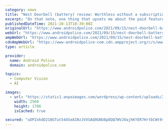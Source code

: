 ```yaml
---
category: news
title: "Nest Doorbell (battery) review: Worthless without a subscription"
excerpt: "On that note, one thing that upsets me about the paid features is how much the company touted on-device machine learning for object recognition and familiar face detection. Let me be clear ..."
publishedDateTime: 2021-10-13T18:39:00Z
originalUrl: "https://www.androidpolice.com/2021/09/15/nest-doorbell-battery-camera-review/"
webUrl: "https://www.androidpolice.com/2021/09/15/nest-doorbell-battery-camera-review/"
ampWebUrl: "https://www.androidpolice.com/2021/09/15/nest-doorbell-battery-camera-review/amp/"
cdnAmpWebUrl: "https://www-androidpolice-com.cdn.ampproject.org/c/s/www.androidpolice.com/2021/09/15/nest-doorbell-battery-camera-review/amp/"
type: article

provider:
  name: Android Police
  domain: androidpolice.com

topics:
  - Computer Vision
  - AI

images:
  - url: "https://static1.anpoimages.com/wordpress/wp-content/uploads/2021/09/10/Nest-Doorbell-Battery-Hero2-scaled.jpg"
    width: 2560
    height: 1706
    isCached: true

secured: "uOPZxkdD210GTut544SeAINzJVXSAQ0GNU8pDQQ7WVJ0ajhKYER7HrtbCWt9sbOk89VDxye6bjkOF4plx0OYaRUOgIO7hC2y6y/US/M/oy9Uct7nXnKgcWylkS2rX6ShbYDmewSCuB5qomDgp+0rj/5ChAbAHjCvzSxh46NohvSFvH/oOTahrr1k/J+tCZFkk75pjQ1XoycXCpzmacacBU/JkUpYX2PIO2YlI/BrP2jLBGrI6ouVRz0erNHdQNWufuvWn2mwDp+nzycUxQawm4yOetaWeM42kfn5TRgrFL3OfIXsfkN3VCF4NuL5TlGd8NG2ASfCY49pGKJvE+/gSkY29QpjiKve0F4KZBZ0Xn4=;4myASUjiASdTU+U4/1qmXg=="
---
```


